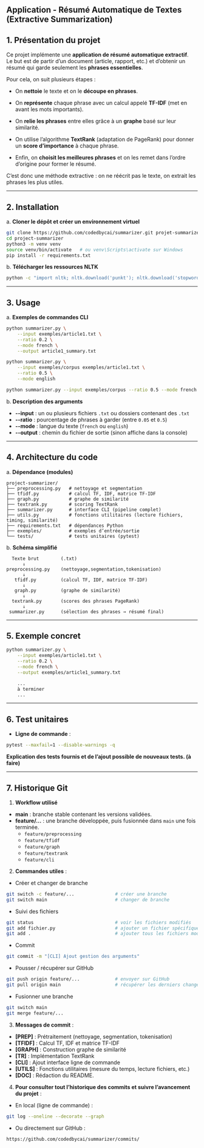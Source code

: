## Application - Résumé Automatique de Textes (Extractive Summarization)


## 1. Présentation du projet

Ce projet implémente une **application de résumé automatique extractif**.  
Le but est de partir d’un document (article, rapport, etc.) et d’obtenir un résumé qui garde seulement les **phrases essentielles**.

Pour cela, on suit plusieurs étapes :

* On **nettoie** le texte et on le **découpe en phrases**.

* On **représente** chaque phrase avec un calcul appelé **TF-IDF** (met en avant les mots importants).

* On **relie les phrases** entre elles grâce à un **graphe** basé sur leur similarité.

* On utilise l’algorithme **TextRank** (adaptation de PageRank) pour donner un **score d’importance** à chaque phrase.

* Enfin, on **choisit les meilleures phrases** et on les remet dans l’ordre d’origine pour former le résumé.

C’est donc une méthode extractive : on ne réécrit pas le texte, on extrait les phrases les plus utiles.

---

## 2. Installation

a. **Cloner le dépôt et créer un environnement virtuel**
```bash
git clone https://github.com/codedbycai/summarizer.git projet-summarizer
cd project-summarizer
python3 -m venv venv
source venv/bin/activate   # ou venv\Scripts\activate sur Windows
pip install -r requirements.txt
```

b. **Télécharger les ressources NLTK**
```bash
python -c "import nltk; nltk.download('punkt'); nltk.download('stopwords');nltk.download('punkt_tab')"
```
---

## 3. Usage

 a. **Exemples de commandes CLI**

```bash
python summarizer.py \
    --input exemples/article1.txt \
    --ratio 0.2 \
    --mode french \
    --output article1_summary.txt
```

```bash
python summarizer.py \
    --input exemples/corpus exemples/article1.txt \
    --ratio 0.5 \
    --mode english
```

```bash
python summarizer.py --input exemples/corpus --ratio 0.5 --mode french 
```
b. **Description des arguments**
* **--input** : un ou plusieurs fichiers `.txt` ou dossiers contenant des `.txt`
* **--ratio** : pourcentage de phrases à garder (entre `0.05` et `0.5`)
* **--mode** : langue du texte (`french` ou `english`)
* **--output** : chemin du fichier de sortie (sinon affiche dans la console)

---

## 4. Architecture du code

a. **Dépendance (modules)**
```
project-summarizer/
├── preprocessing.py   # nettoyage et segmentation
├── tfidf.py           # calcul TF, IDF, matrice TF-IDF
├── graph.py           # graphe de similarité
├── textrank.py        # scoring TextRank
├── summarizer.py      # interface CLI (pipeline complet)
├── utils.py           # fonctions utilitaires (lecture fichiers, timing, similarité)
├── requirements.txt   # dépendances Python
├── exemples/          # exemples d’entrée/sortie
└── tests/             # tests unitaires (pytest)
```
b. **Schéma simplifié**
```
  Texte brut        (.txt)
      ↓
preprocessing.py    (nettoyage,segmentation,tokenisation)
      ↓
   tfidf.py         (calcul TF, IDF, matrice TF-IDF)
      ↓
   graph.py         (graphe de similarité)
      ↓
  textrank.py       (scores des phrases PageRank)
      ↓
 summarizer.py      (sélection des phrases → résumé final)
```
---

## 5. Exemple concret

```bash
python summarizer.py \
    --input exemples/article1.txt \
    --ratio 0.2 \
    --mode french \
    --output exemples/article1_summary.txt

    ...
    à terminer
    ...
```

---

## 6. Test unitaires
* **Ligne de commande** :
```bash
pytest --maxfail=1 --disable-warnings -q
```
**Explication des tests fournis et de l’ajout possible de nouveaux tests.
(à faire)**

---

## 7. Historique Git
1. **Workflow utilisé**
* **main** : branche stable contenant les versions validées.
* **feature/...** : une branche développée, puis fusionnée dans `main` une fois terminée.
    * `feature/preprocessing`
     * `feature/tfidf`
     * `feature/graph`
     * `feature/textrank`
     * `feature/cli`

2. **Commandes utiles** :
* Créer et changer de branche
```bash 
git switch -c feature/...               # créer une branche
git switch main                         # changer de branche
```
* Suivi des fichiers
```bash
git status                              # voir les fichiers modifiés
git add fichier.py                      # ajouter un fichier spécifique
git add .                               # ajouter tous les fichiers modifiés
``` 

* Commit
```bash 
git commit -m "[CLI] Ajout gestion des arguments"
```
* Pousser / récupérer sur GitHub
```bash
git push origin feature/...             # envoyer sur GitHub
git pull origin main                    # récupérer les derniers changements
```

* Fusionner une branche
```bash
git switch main
git merge feature/...
```


3. **Messages de commit** :
* **[PREP]** : Prétraitement (nettoyage, segmentation, tokenisation)
* **[TFIDF]** : Calcul TF, IDF et matrice TF-IDF  
* **[GRAPH]** : Construction graphe de similarité
* **[TR]** : Implémentation TextRank
* **[CLI]** : Ajout interface ligne de commande
* **[UTILS]** : Fonctions utilitaires (mesure du temps, lecture fichiers, etc.) 
* **[DOC]** : Rédaction du README.

4. **Pour consulter tout l’historique des commits et suivre l’avancement du projet** :

* En local (ligne de commande) :
```bash
git log --oneline --decorate --graph
```

* Ou directement sur GitHub :

```
https://github.com/codedbycai/summarizer/commits/
```